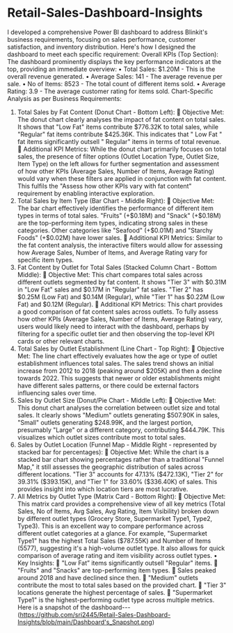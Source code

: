 # Retail-Sales-Dashboard-Insights
I developed a comprehensive Power BI dashboard to address Blinkit's business requirements, focusing on sales performance, customer satisfaction, and inventory distribution. 
Here's how I designed the dashboard to meet each specific requirement:
Overall KPIs (Top Section):
The dashboard prominently displays the key performance indicators at the top, providing an immediate overview:
•	Total Sales: $1.20M - This is the overall revenue generated.
•	Average Sales: 141 - The average revenue per sale.
•	No of Items: 8523 - The total count of different items sold.
•	Average Rating: 3.9 - The average customer rating for items sold.
Chart-Specific Analysis as per Business Requirements:
1.	Total Sales by Fat Content (Donut Chart - Bottom Left):
	Objective Met: The donut chart clearly analyses the impact of fat content on total sales. It shows that "Low Fat" items contribute $776.32K to total sales, while "Regular" fat items contribute $425.36K. This indicates that " Low Fat " fat items significantly outsell " Regular" items in terms of total revenue.
	Additional KPI Metrics: While the donut chart primarily focuses on total sales, the presence of filter options (Outlet Location Type, Outlet Size, Item Type) on the left allows for further segmentation and assessment of how other KPIs (Average Sales, Number of Items, Average Rating) would vary when these filters are applied in conjunction with fat content. This fulfils the "Assess how other KPIs vary with fat content" requirement by enabling interactive exploration.
2.	Total Sales by Item Type (Bar Chart - Middle Right):
	Objective Met: The bar chart effectively identifies the performance of different item types in terms of total sales. "Fruits" (+$0.18M) and "Snack" (+$0.18M) are the top-performing item types, indicating strong sales in these categories. Other categories like "Seafood" (+$0.01M) and "Starchy Foods" (+$0.02M) have lower sales.
	Additional KPI Metrics: Similar to the fat content analysis, the interactive filters would allow for assessing how Average Sales, Number of Items, and Average Rating vary for specific item types.
3.	Fat Content by Outlet for Total Sales (Stacked Column Chart - Bottom Middle):
	Objective Met: This chart compares total sales across different outlets segmented by fat content. It shows "Tier 3" with $0.31M in "Low Fat" sales and $0.17M in "Regular" fat sales. "Tier 2" has $0.25M (Low Fat) and $0.14M (Regular), while "Tier 1" has $0.22M (Low Fat) and $0.12M (Regular).
	Additional KPI Metrics: This chart provides a good comparison of fat content sales across outlets. To fully assess how other KPIs (Average Sales, Number of Items, Average Rating) vary, users would likely need to interact with the dashboard, perhaps by filtering for a specific outlet tier and then observing the top-level KPI cards or other relevant charts.
4.	Total Sales by Outlet Establishment (Line Chart - Top Right):
	Objective Met: The line chart effectively evaluates how the age or type of outlet establishment influences total sales. The sales trend shows an initial increase from 2012 to 2018 (peaking around $205K) and then a decline towards 2022. This suggests that newer or older establishments might have different sales patterns, or there could be external factors influencing sales over time.
5.	Sales by Outlet Size (Donut/Pie Chart - Middle Left):
	Objective Met: This donut chart analyses the correlation between outlet size and total sales. It clearly shows "Medium" outlets generating $507.90K in sales, "Small" outlets generating $248.99K, and the largest portion, presumably "Large" or a different category, contributing $444.79K. This visualizes which outlet sizes contribute most to total sales.
6.	Sales by Outlet Location (Funnel Map - Middle Right - represented by stacked bar for percentages):
	Objective Met: While the chart is a stacked bar chart showing percentages rather than a traditional "Funnel Map," it still assesses the geographic distribution of sales across different locations. "Tier 3" accounts for 47.13% ($472.13K), "Tier 2" for 39.31% ($393.15K), and "Tier 1" for 33.60% ($336.40K) of sales. This provides insight into which location tiers are most lucrative.
7.	All Metrics by Outlet Type (Matrix Card - Bottom Right):
	Objective Met: This matrix card provides a comprehensive view of all key metrics (Total Sales, No of Items, Avg Sales, Avg Rating, Item Visibility) broken down by different outlet types (Grocery Store, Supermarket Type1, Type2, Type3). This is an excellent way to compare performance across different outlet categories at a glance. For example, "Supermarket Type1" has the highest Total Sales ($787.55K) and Number of Items (5577), suggesting it's a high-volume outlet type. It also allows for quick comparison of average rating and item visibility across outlet types.
•	Key Insights:
	"Low Fat” items significantly outsell "Regular" items.
	"Fruits" and "Snacks" are top-performing item types.
	Sales peaked around 2018 and have declined since then.
	"Medium" outlets contribute the most to total sales based on the provided chart.
	"Tier 3" locations generate the highest percentage of sales.
	"Supermarket Type1" is the highest-performing outlet type across multiple metrics.
Here is a snapshot of the dashboard---(https://github.com/sri2445/Retail-Sales-Dashboard-Insights/blob/main/Dashboard's_Snapshot.png)
